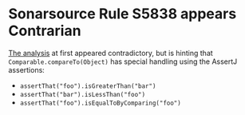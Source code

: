 # Sonarsource Rule S5838 appears Contrarian

[The analysis](https://sonarcloud.io/code?id=rhwood%3Asonarsource.is.a.contrarian&selected=rhwood%3Asonarsource.is.a.contrarian%3Asrc%2Ftest%2Fjava%2Fsonarsource%2Fis%2Fa%2Fcontrarian%2FComparableTest.java) at first appeared contradictory, but is hinting that `Comparable.compareTo(Object)` has special handling using the AssertJ assertions:
- `assertThat("foo").isGreaterThan("bar")`
- `assertThat("bar").isLessThan("foo")`
- `assertThat("foo").isEqualToByComparing("foo")`
